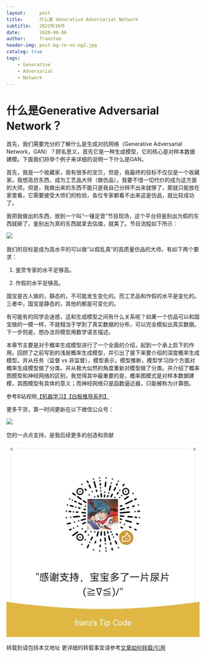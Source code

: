 ```yaml
---
layout:     post
title:      什么是 Generative Adversarial Network
subtitle:   2022年10月
date:       2020-06-06
author:     franztao
header-img: post-bg-re-vs-ng2.jpg
catalog: true
tags:
    - Generative
    - Adversarial
    - Network
---
```


# 什么是Generative Adversarial Network？

首先，我们需要充分的了解什么是生成对抗网络（Generative Adversarial Network，GAN）？顾名思义，首先它是一种生成模型，它的核心是对样本数据建模。下面我们将举个例子来详细的说明一下什么是GAN。

首先，我是一个收藏家，我有很多的宝贝，但是，我最终的目标不仅仅是一个收藏家。我想高仿东西，成为工艺品大师（做仿品）。我要不惜一切代价的成为这方面的大师。但是，我做出来的东西不能只是我自己分辨不出来就够了，那就只能放在家里看，它需要接受大师们的检验，各位专家都看不出来这是仿品，就比较成功了。

我把我做出的东西，放到一个叫“一锤定音”节目现场，这个平台将鉴别出为假的东西就砸了，鉴别出为真的东西就拿去估值，就美了。节目流程如下所示：

![](C:\Users\franztao\AppData\Roaming\marktext\images\2022-12-10-23-49-11-image.png)

我们的目标是成为高水平的可以做“以假乱真”的高质量仿品的大师，有如下两个要求：

1. 鉴赏专家的水平足够高。

2. 作假的水平足够高。

国宝是古人做的，静态的，不可能发生变化的。而工艺品和作假的水平是变化的。三者中，国宝是静态的，其他的都是可变化的。

有可能有的同学会迷惑，这和生成模型之间有什么关系呢？如果一个仿品可以和国宝做的一模一样，不就相当于学到了真实数据的分布，可以完全模拟出真实数据。下一步则是，想办法将模型用数学语言描述。

本章节主要是对于概率生成模型进行了一个全面的介绍，起到一个承上启下的作用。回顾了之前写到的浅层概率生成模型，并引出了接下来要介绍的深度概率生成模型。并从任务（监督 vs 非监督），模型表示，模型推断，模型学习四个方面对概率生成模型做了分类。并从极大似然的角度重新对模型做了分类。并介绍了概率图模型和神经网络的区别，我觉得其中最重要的是，概率图模式是对样本数据建模，其图模型有具体的意义；而神经网络只是函数逼近器，只能被称为计算图。

参考B站视频[【机器学习】【白板推导系列】](https://space.bilibili.com/97068901)

更多干货，第一时间更新在以下微信公众号：

![](https://raw.githubusercontent.com/franztao/blog_picture/main/marktext/2022-12-03-12-49-27-weixin.png)

您的一点点支持，是我后续更多的创造和贡献

![](https://raw.githubusercontent.com/franztao/blog_picture/main/marktext/2022-12-03-12-50-26-0ea6fc0f877f03a079f15c70641fa7b.jpg)

转载到请包括本文地址
更详细的转载事宜请参考[文章如何转载/引用](https://franztao.github.io/2022/12/04/%E6%96%87%E7%AB%A0%E5%A6%82%E4%BD%95%E8%BD%AC%E8%BD%BD%E5%92%8C%E5%BC%95%E7%94%A8/)
